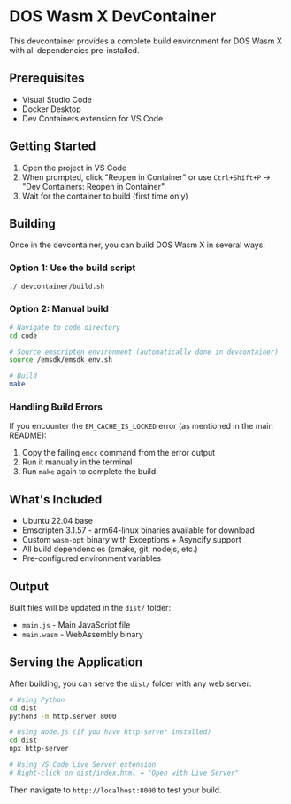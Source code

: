 # DOS Wasm X DevContainer

This devcontainer provides a complete build environment for DOS Wasm X with all dependencies pre-installed.

## Prerequisites

- Visual Studio Code
- Docker Desktop
- Dev Containers extension for VS Code

## Getting Started

1. Open the project in VS Code
2. When prompted, click "Reopen in Container" or use `Ctrl+Shift+P` → "Dev Containers: Reopen in Container"
3. Wait for the container to build (first time only)

## Building

Once in the devcontainer, you can build DOS Wasm X in several ways:

### Option 1: Use the build script
```bash
./.devcontainer/build.sh
```

### Option 2: Manual build
```bash
# Navigate to code directory
cd code

# Source emscripten environment (automatically done in devcontainer)
source /emsdk/emsdk_env.sh

# Build
make
```

### Handling Build Errors

If you encounter the `EM_CACHE_IS_LOCKED` error (as mentioned in the main README):

1. Copy the failing `emcc` command from the error output
2. Run it manually in the terminal
3. Run `make` again to complete the build

## What's Included

- Ubuntu 22.04 base
- Emscripten 3.1.57 - arm64-linux binaries available for download
- Custom `wasm-opt` binary with Exceptions + Asyncify support
- All build dependencies (cmake, git, nodejs, etc.)
- Pre-configured environment variables

## Output

Built files will be updated in the `dist/` folder:
- `main.js` - Main JavaScript file
- `main.wasm` - WebAssembly binary

## Serving the Application

After building, you can serve the `dist/` folder with any web server:

```bash
# Using Python
cd dist
python3 -m http.server 8000

# Using Node.js (if you have http-server installed)
cd dist
npx http-server

# Using VS Code Live Server extension
# Right-click on dist/index.html → "Open with Live Server"
```

Then navigate to `http://localhost:8000` to test your build.